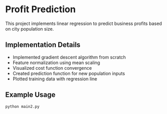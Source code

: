 # Profit Prediction

This project implements linear regression to predict business profits based on city population size.

## Implementation Details

- Implemented gradient descent algorithm from scratch
- Feature normalization using mean scaling
- Visualized cost function convergence
- Created prediction function for new population inputs
- Plotted training data with regression line

## Example Usage

```python
python main2.py